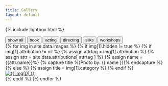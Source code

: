 ```yaml
---
title: Gallery
layout: default
---
```



<!-- The filtering javascript -->
<script src="//cdnjs.cloudflare.com/ajax/libs/jquery.isotope/2.2.0/isotope.pkgd.js" type="text/javascript"></script>
<script src="/js/imagesloaded.pkgd.js" type="text/javascript"></script>


<!-- The Lightbox gallery -->
{% include lightbox.html %}


<!-- The filtering buttons -->
<div id="filters" class="button-group">
    <button class="button is-checked" data-filter="*">show all</button>
    <button class="button" data-filter=".book">book</button>
    <button class="button" data-filter=".acting">acting</button>
    <button class="button" data-filter=".directing">directing</button>
    <button class="button" data-filter=".silks">silks</button>
    <button class="button" data-filter=".workshop">workshops</button>
</div>


<!-- The list of images -->

<div class="container-fluid" id="links-parent">
  <div id="links" class="gallery">
    {% for img in site.data.images %}
      {% if img[1].hidden != true %}
      <!-- Set the image title to the attribution if it exists -->
        {% if img[1].attribution != nil %}
           {% assign attrtag = img[1].attribution %}
           {% assign attr = site.data.attributions[ attrtag ] %}
           {% assign name = {{attr.name}}%}
           {% capture title %}Photo by: {{ name }}{% endcapture %}
        {% else %}
          {% assign title = img[1].category %}
        {% endif %}
        <div class="thumb {{ img[1].category }}">
            <a href="{{ img[1].path }}" title="{{ title }}" data-gallery>
            <img src="{{ img[1].thumb }}" alt="{{ img[0] }}" border="0">
            </a>
        </div>
      {% endif %}
    {% endfor %}
  </div>
</div>

<!-- <div class="thumb book"><a href="https://image.ibb.co/kgpS7R/pic_015.jpg" title="Book" data-gallery><img src="https://thumb.ibb.co/hr4G1m/pic_015.jpg" alt="pic_015" border="0"></a></div> -->

<script type="text/javascript">
  var $container = $('#links').imagesLoaded( function() {;
      // init
      $container.isotope({
      // options
          itemSelector: '.thumb',
          layoutMode: 'masonry',
      });
  });

  // filter items on button click
  $('#filters').on( 'click', 'button', function() {
  var filterValue = $(this).attr('data-filter');
  $container.isotope({ filter: filterValue });
  });
</script>
